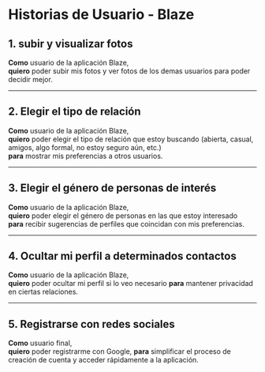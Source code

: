 
# Historias de Usuario - Blaze

## 1. subir y visualizar fotos
**Como** usuario de la aplicación Blaze,  
**quiero** poder subir mis fotos y ver fotos de los demas usuarios para poder decidir mejor.

---

## 2. Elegir el tipo de relación
**Como** usuario de la aplicación Blaze,  
**quiero** poder elegir el tipo de relación que estoy buscando (abierta, casual, amigos, algo formal, no estoy seguro aún, etc.)  
**para** mostrar mis preferencias a otros usuarios.

---

## 3. Elegir el género de personas de interés
**Como** usuario de la aplicación Blaze,  
**quiero** poder elegir el género de personas en las que estoy interesado  
**para** recibir sugerencias de perfiles que coincidan con mis preferencias.

---


## 4. Ocultar mi perfil a determinados contactos
**Como** usuario de la aplicación Blaze,  
**quiero** poder ocultar mi perfil si lo veo necesario 
**para** mantener privacidad en ciertas relaciones.

---

## 5. Registrarse con redes sociales
**Como** usuario final,  
**quiero** poder registrarme con Google, 
**para** simplificar el proceso de creación de cuenta y acceder rápidamente a la aplicación.
